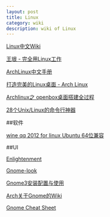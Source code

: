 ```yaml
---
layout: post
title: Linux
category: wiki
description: wiki of Linux
---
```


[Linux中文Wiki](http://linux-wiki.cn/wiki)

[王垠 - 完全用Linux工作](http://news.163.com/05/0926/14/1UJ76MKO0001126S.html)

[ArchLinux中文手册](https://wiki.archlinux.org/index.php/Beginners%27_Guide_(%E7%AE%80%E4%BD%93%E4%B8%AD%E6%96%87))

[打造完美的Linux桌面 - Arch Linux](http://linuxtoy.org/archives/the-perfect-linux-desktop-arch-linux-2007-08-2-1.html)

[Archlinux之 openbox桌面搭建全过程](http://blog.chinaunix.net/uid-14691740-id-3061801.html)

[28个Unix/Linux的命令行神器](http://coolshell.cn/articles/7829.html)

##软件

[wine qq 2012 for linux Ubuntu 64位兼容](http://www.longene.org/forum/viewtopic.php?f=6&t=4700)

##UI

[Enlightenment](http://www.enlightenment.org/)

[Gnome-look](http://gnome-look.org/)

[Gnome3安装配置与使用](http://linux-wiki.cn/wiki/GNOME_3%E5%AE%89%E8%A3%85%E9%85%8D%E7%BD%AE%E4%B8%8E%E4%BD%BF%E7%94%A8)

[Arch关于Gnome的Wiki](https://wiki.archlinux.org/index.php/GNOME_%28%E7%AE%80%E4%BD%93%E4%B8%AD%E6%96%87%29)

[Gnome Cheat Sheet](https://live.gnome.org/GnomeShell/CheatSheet)

